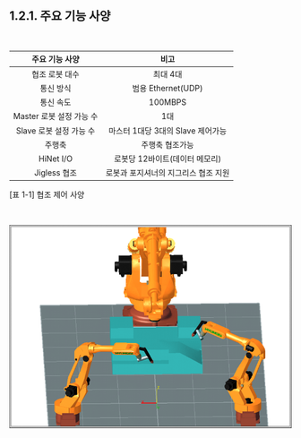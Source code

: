 ﻿## 1.2.1. 주요 기능 사양

<br>

| 주요 기능 사양 | 비고 | 
| :---: | :---: | 
|협조 로봇 대수	|최대 4대|
|통신 방식	|범용 Ethernet(UDP)|
|통신 속도	|100MBPS|
|Master 로봇 설정 가능 수|	1대|
|Slave 로봇 설정 가능 수|	마스터 1대당 3대의 Slave 제어가능|
|주행축	|주행축 협조가능|
|HiNet I/O|	로봇당 12바이트(데이터 메모리)|
|Jigless 협조|	로봇과 포지셔너의 지그리스 협조 지원|

[표 1-1] 협조 제어 사양


<br>

![[그림1-2] 지그리스 협조제어 (Jigless cooperation)](../../_assets/1-2.png)